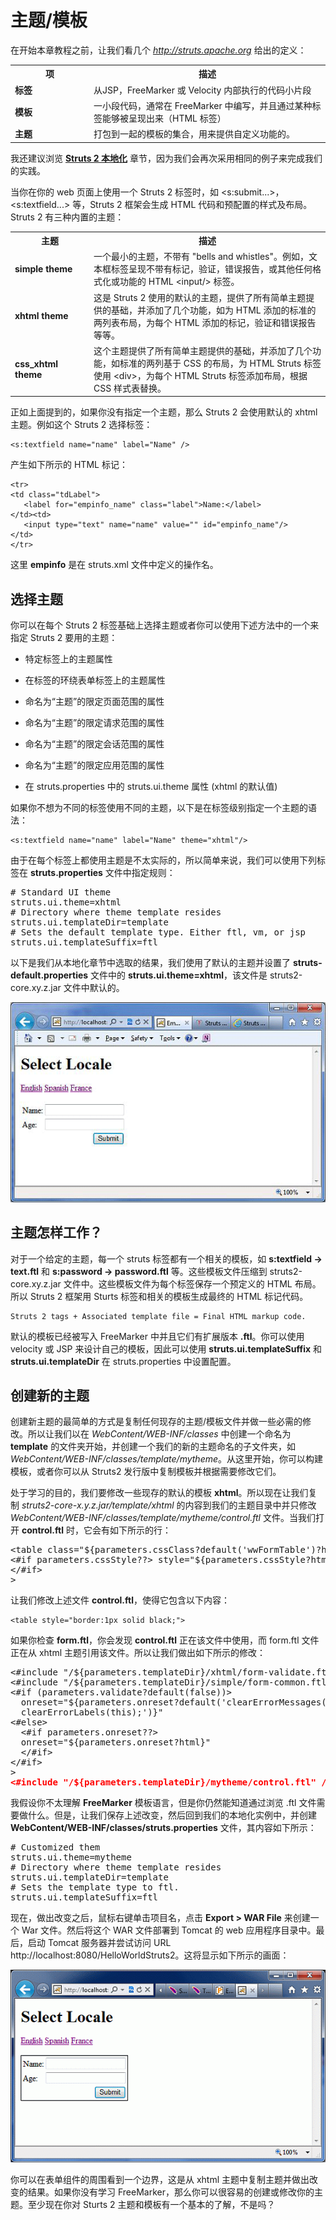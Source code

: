 # 主题/模板

在开始本章教程之前，让我们看几个 *http://struts.apache.org* 给出的定义：

<table class="table table-bordered"> 
<tr>
<th style="width:25%">项</th>
<th>描述</th>
</tr> 
<tr>
<td><b>标签</b></td>
<td>从JSP，FreeMarker 或 Velocity 内部执行的代码小片段</td>
</tr> 
<tr>
<td><b>模板</b></td>
<td>一小段代码，通常在 FreeMarker 中编写，并且通过某种标签能够被呈现出来（HTML 标签）</td>
</tr> 
<tr>
<td><b>主题</b></td>
<td>打包到一起的模板的集合，用来提供自定义功能的。</td>
</tr> 
</table>

我还建议浏览 [**Struts 2 本地化**](localization.md) 章节，因为我们会再次采用相同的例子来完成我们的实践。

当你在你的 web 页面上使用一个 Struts 2 标签时，如 <s:submit...>，<s:textfield...> 等，Struts 2 框架会生成 HTML 代码和预配置的样式及布局。Struts 2 有三种内置的主题：

<table class="table table-bordered"> 
<tr>
<th style="width:25%">主题</th>
<th>描述</th>
</tr> 
<tr>
<td><b>simple theme</b></td>
<td>一个最小的主题，不带有 "bells and whistles"。例如，文本框标签呈现不带有标记，验证，错误报告，或其他任何格式化或功能的 HTML &lt;input/&gt; 标签。</td>
</tr> 
<tr>
<td><b>xhtml theme</b></td>
<td>这是 Struts 2 使用的默认的主题，提供了所有简单主题提供的基础，并添加了几个功能，如为 HTML 添加的标准的两列表布局，为每个 HTML 添加的标记，验证和错误报告等等。</td>
</tr> 
<tr>
<td><b>css_xhtml theme</b></td>
<td>这个主题提供了所有简单主题提供的基础，并添加了几个功能，如标准的两列基于 CSS 的布局，为 HTML Struts 标签使用 &lt;div&gt;，为每个 HTML Struts 标签添加布局，根据 CSS 样式表替换。</td>
</tr> 
</table>

正如上面提到的，如果你没有指定一个主题，那么 Struts 2 会使用默认的 xhtml 主题。例如这个 Struts 2 选择标签：

``` 
<s:textfield name="name" label="Name" />
```

产生如下所示的 HTML 标记：

``` 
<tr>
<td class="tdLabel">
   <label for="empinfo_name" class="label">Name:</label>
</td><td>
   <input type="text" name="name" value="" id="empinfo_name"/>
</td>
</tr>
```

这里 **empinfo** 是在 struts.xml 文件中定义的操作名。

## 选择主题

你可以在每个 Struts 2 标签基础上选择主题或者你可以使用下述方法中的一个来指定 Struts 2 要用的主题：

- 特定标签上的主题属性

- 在标签的环绕表单标签上的主题属性

- 命名为“主题”的限定页面范围的属性

- 命名为“主题”的限定请求范围的属性

- 命名为“主题”的限定会话范围的属性

- 命名为“主题”的限定应用范围的属性

- 在 struts.properties 中的 struts.ui.theme 属性 (xhtml 的默认值)

如果你不想为不同的标签使用不同的主题，以下是在标签级别指定一个主题的语法：

``` 
<s:textfield name="name" label="Name" theme="xhtml"/>
```

由于在每个标签上都使用主题是不太实际的，所以简单来说，我们可以使用下列标签在 **struts.properties** 文件中指定规则：

<pre class="prettyprint notranslate">
# Standard UI theme
struts.ui.theme=xhtml
# Directory where theme template resides
struts.ui.templateDir=template
# Sets the default template type. Either ftl, vm, or jsp
struts.ui.templateSuffix=ftl
</pre>

以下是我们从本地化章节中选取的结果，我们使用了默认的主题并设置了 **struts-default.properties** 文件中的 **struts.ui.theme=xhtml**，该文件是 struts2-core.xy.z.jar 文件中默认的。

![](images/helloworldstruts14.gif)

## 主题怎样工作？

对于一个给定的主题，每一个 struts 标签都有一个相关的模板，如 **s:textfield -> text.ftl** 和 **s:password -> password.ftl** 等。这些模板文件压缩到 struts2-core.xy.z.jar 文件中。这些模板文件为每个标签保存一个预定义的 HTML 布局。所以 Struts 2 框架用 Sturts 标签和相关的模板生成最终的 HTML 标记代码。

``` 
Struts 2 tags + Associated template file = Final HTML markup code.
```

默认的模板已经被写入 FreeMarker 中并且它们有扩展版本 **.ftl**。你可以使用 velocity 或 JSP 来设计自己的模板，因此可以使用 **struts.ui.templateSuffix** 和 **struts.ui.templateDir** 在 struts.properties 中设置配置。

## 创建新的主题

创建新主题的最简单的方式是复制任何现存的主题/模板文件并做一些必需的修改。所以让我们以在 *WebContent/WEB-INF/classes* 中创建一个命名为 **template** 的文件夹开始，并创建一个我们的新的主题命名的子文件夹，如 *WebContent/WEB-INF/classes/template/mytheme*。从这里开始，你可以构建模板，或者你可以从 Struts2 发行版中复制模板并根据需要修改它们。

处于学习的目的，我们要修改一些现存的默认的模板 **xhtml**。所以现在让我们复制 *struts2-core-x.y.z.jar/template/xhtml* 的内容到我们的主题目录中并只修改 *WebContent/WEB-INF/classes/template/mytheme/control.ftl* 文件。当我们打开 **control.ftl** 时，它会有如下所示的行：

<pre class="prettyprint notranslate">
&lt;table class="${parameters.cssClass?default('wwFormTable')?html}"&lt;#rt/&gt;
&lt;#if parameters.cssStyle??&gt; style="${parameters.cssStyle?html}"&lt;#rt/&gt;
&lt;/#if&gt;
&gt;
</pre>

让我们修改上述文件 **control.ftl**，使得它包含以下内容：

``` 
<table style="border:1px solid black;">
```

如果你检查 **form.ftl**，你会发现 **control.ftl** 正在该文件中使用，而 form.ftl 文件正在从  xhtml 主题引用该文件。所以让我们做出如下所示的修改：

<pre class="prettyprint notranslate">
&lt;#include "/${parameters.templateDir}/xhtml/form-validate.ftl" /&gt;
&lt;#include "/${parameters.templateDir}/simple/form-common.ftl" /&gt;
&lt;#if (parameters.validate?default(false))&gt;
  onreset="${parameters.onreset?default('clearErrorMessages(this);\
  clearErrorLabels(this);')}"
&lt;#else&gt;
  &lt;#if parameters.onreset??&gt;
  onreset="${parameters.onreset?html}"
  &lt;/#if&gt;
&lt;/#if&gt;
&gt;
<span style="color:red; font-weight:bold;">&lt;#include "/${parameters.templateDir}/mytheme/control.ftl" /&gt;</span>
</pre>

我假设你不太理解 **FreeMarker** 模板语言，但是你仍然能知道通过浏览 .ftl 文件需要做什么。但是，让我们保存上述改变，然后回到我们的本地化实例中，并创建 **WebContent/WEB-INF/classes/struts.properties** 文件，其内容如下所示：

<pre class="prettyprint notranslate">
# Customized them
struts.ui.theme=mytheme
# Directory where theme template resides
struts.ui.templateDir=template
# Sets the template type to ftl.
struts.ui.templateSuffix=ftl
</pre>

现在，做出改变之后，鼠标右键单击项目名，点击 **Export > WAR File** 来创建一个 War 文件。然后将这个 WAR 文件部署到 Tomcat 的 web 应用程序目录中。最后，启动 Tomcat 服务器并尝试访问 URL http://localhost:8080/HelloWorldStruts2。这将显示如下所示的画面：

![](images/helloworldstruts19.gif)

你可以在表单组件的周围看到一个边界，这是从 xhtml 主题中复制主题并做出改变的结果。如果你没有学习 FreeMarker，那么你可以很容易的创建或修改你的主题。至少现在你对 Sturts 2 主题和模板有一个基本的了解，不是吗？